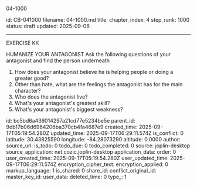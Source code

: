04-1000

id: CB-041000
filename: 04-1000.md
title: 
chapter_index: 4
step_rank: 1000
status: draft
updated: 2025-09-06

---

EXERCISE KK


HUMANIZE YOUR ANTAGONIST
Ask the following questions of your antagonist and find the person underneath

1. How does your antagonist believe he is helping people or doing a greater good?
2. Other than hate, what are the feelings the antagonist has for the main character?
3. Who does the antagonist live?
4. What's your antagonist's greatest skill?
5. What's your antagonist's biggest weakness?

id: bc5bd6a439014297a21cd77e5234be5e
parent_id: 9db17b06d6964206ba370cb4fa4687e9
created_time: 2025-09-17T05:19:54.280Z
updated_time: 2025-09-17T06:29:11.574Z
is_conflict: 0
latitude: 30.43825590
longitude: -84.28073290
altitude: 0.0000
author: 
source_url: 
is_todo: 0
todo_due: 0
todo_completed: 0
source: joplin-desktop
source_application: net.cozic.joplin-desktop
application_data: 
order: 0
user_created_time: 2025-09-17T05:19:54.280Z
user_updated_time: 2025-09-17T06:29:11.574Z
encryption_cipher_text: 
encryption_applied: 0
markup_language: 1
is_shared: 0
share_id: 
conflict_original_id: 
master_key_id: 
user_data: 
deleted_time: 0
type_: 1